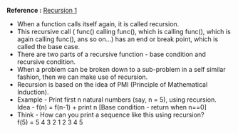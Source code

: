 **Reference :** [Recursion 1](https://youtu.be/TZR6tMs4vmQ)
- When a function calls itself again, it is called recursion.
- This recursive call ( func() calling func(), which is calling func(), which is again calling func(), ans so on...) has an end or break point, which is called the base case.
- There are two parts of a recursive function - base condition and recursive condition.
- When a problem can be broken down to a sub-problem in a self similar fashion, then we can make use of recursion.
- Recursion is based on the idea of PMI (Principle of Mathematical Induction).
- Example - Print first n natural numbers (say, n = 5), using recursion. <br>
            Idea - f(n) = f(n-1) + print n [Base condition - return when n==0]
- Think - How can you print a sequence like this using recursion?<br>
          f(5) = 5 4 3 2 1 2 3 4 5

